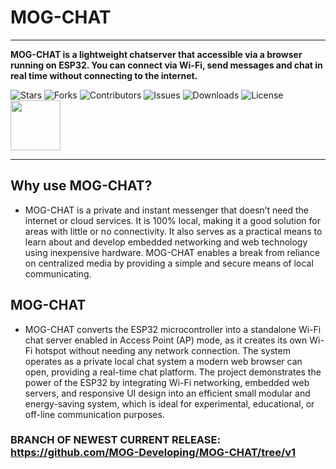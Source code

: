 # MOG-CHAT
---
**MOG-CHAT is a lightweight chatserver that accessible via a browser running on ESP32. You can connect via Wi-Fi, send messages and chat in real time without connecting to the internet.**

![Stars](https://img.shields.io/github/stars/MOG-Developing/MOG-CHAT?style=social) ![Forks](https://img.shields.io/github/forks/MOG-Developing/MOG-CHAT?style=social) ![Contributors](https://img.shields.io/github/contributors/MOG-Developing/MOG-CHAT) ![Issues](https://img.shields.io/github/issues/MOG-Developing/MOG-CHAT) ![Downloads](https://img.shields.io/github/downloads/MOG-Developing/MOG-CHAT/total) ![License](https://img.shields.io/github/license/MOG-Developing/MOG-CHAT)
<img src="https://github.com/user-attachments/assets/96a6dbb6-b029-43dd-9dbb-548c1155ee85" width="80" />

---

## Why use MOG-CHAT?
- MOG-CHAT is a private and instant messenger that doesn’t need the internet or cloud services. It is 100% local, making it a good solution for areas with little or no connectivity. It also serves as a practical means to learn about and develop embedded networking and web technology using inexpensive hardware. MOG-CHAT enables a break from reliance on centralized media by providing a simple and secure means of local communicating.

## MOG-CHAT
- MOG-CHAT converts the ESP32 microcontroller into a standalone Wi-Fi chat server enabled in Access Point (AP) mode, as it creates its own Wi-Fi hotspot without needing any network connection. The system operates as a private local chat system a modern web browser can open, providing a real-time chat platform. The project demonstrates the power of the ESP32 by integrating Wi-Fi networking, embedded web servers, and responsive UI design into an efficient small modular and energy-saving system, which is ideal for experimental, educational, or off-line communication purposes.

### BRANCH OF NEWEST CURRENT RELEASE: https://github.com/MOG-Developing/MOG-CHAT/tree/v1
